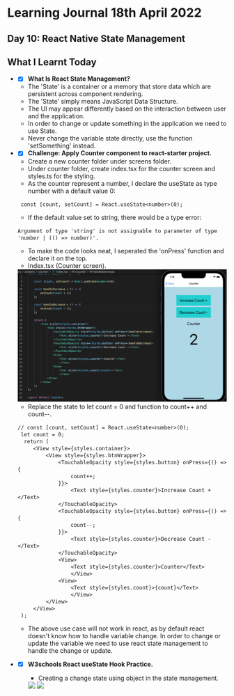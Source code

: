 # Learning Journal 18th April 2022
## Day 10: React Native State Management
## What I Learnt Today
* - [x] **What Is React State Management?**
   * The 'State' is a container or a memory that store data which are persistent across component rendering.
   * The 'State' simply means JavaScript Data Structure.
   * The UI may appear differently based on the interaction between user and the application.
   * In order to change or update something in the application we need to use State.
   * Never change the variable state directly, use the function 'setSomething' instead.
* - [x] **Challenge: Apply Counter component to react-starter project.** 
   * Create a new counter folder under screens folder.
   * Under counter folder, create index.tsx for the counter screen and styles.ts for the styling.
   * As the counter represent a number, I declare the useState as type number with a default value 0:
   ```
    const [count, setCount] = React.useState<number>(0);
   ```
   * If the default value set to string, there would be a type error:
   ```
   Argument of type 'string' is not assignable to parameter of type 'number | (() => number)'.
   ``` 
   * To make the code looks neat, I seperated the 'onPress' function and declare it on the top.
   * Index.tsx (Counter screen).
   
    <img src="https://github.com/janson-gan/react-native-training/blob/main/images/Screenshot%202022-04-18%20at%201.16.13%20PM.png" width="550"/>
    
   * Replace the state to let count = 0 and function to count++ and count--.
   ```
   // const [count, setCount] = React.useState<number>(0);
    let count = 0;
     return (
        <View style={styles.container}>
            <View style={styles.btnWrapper}>
                <TouchableOpacity style={styles.button} onPress={() => {
                    count++;
                }}>
                    <Text style={styles.counter}>Increase Count +</Text>
                </TouchableOpacity>
                <TouchableOpacity style={styles.button} onPress={() => {
                    count--;
                }}>
                    <Text style={styles.counter}>Decrease Count -</Text>
                </TouchableOpacity>
                <View>
                    <Text style={styles.counter}>Counter</Text>
                    </View>
                <View>
                    <Text style={styles.count}>{count}</Text>
                    </View>
            </View>
        </View>
    );
    ```
    
    * The above use case will not work in react, as by default react doesn't know how to handle variable change. In order to change or update the variable we need to use react state management to handle the change or update.

* - [x] **W3schools React useState Hook Practice.** 
    * Creating a change state using object in the state management.
    <img src="https://github.com/janson-gan/react-native-training/blob/main/images/Screenshot%202022-04-18%20at%203.45.06%20PM.png" width="550"/>
    <img src="https://github.com/janson-gan/react-native-training/blob/main/images/Screenshot%202022-04-18%20at%203.45.06%20PM.png" width="550"/>
   
  
 
   
